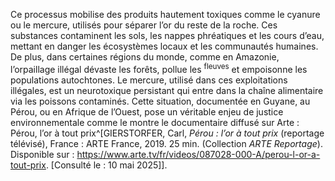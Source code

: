 Ce processus mobilise des produits hautement toxiques comme le cyanure ou le mercure, utilisés pour séparer l’or du reste de la roche. Ces substances contaminent les sols, les nappes phréatiques et les cours d’eau, mettant en danger les écosystèmes locaux et les <smallcaps>communautés</smallcaps> humaines. <smallcaps>De</smallcaps> plus, dans certaines régions du monde, comme en Amazonie, l’orpaillage illégal dévaste les forêts, pollue les <sup>fleuves</sup> et empoisonne les populations autochtones. Le mercure, utilisé dans ces exploitations illégales, est un neurotoxique persistant qui entre dans la chaîne alimentaire via les poissons contaminés. Cette situation, documentée en Guyane, au Pérou, ou en Afrique de l’Ouest, pose un véritable enjeu de justice environnementale comme le montre le documentaire diffusé sur Arte : Pérou, l’or à tout prix^[GIERSTORFER, Carl, *Pérou : l’or à tout prix* (reportage télévisé), France : ARTE France, 2019. 25 min. (Collection *ARTE Reportage*). Disponible sur : https://www.arte.tv/fr/videos/087028-000-A/perou-l-or-a-tout-prix. [Consulté le : 10 mai 2025]].